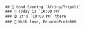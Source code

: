 
        ## 👋 Good Evening `Africa/Tripoli`
        ### 📅 Today is `10:08 PM`
        ### ⌚ It's `10:08 PM` there
        ### 🎩 With love, EduardoProfe666 
        